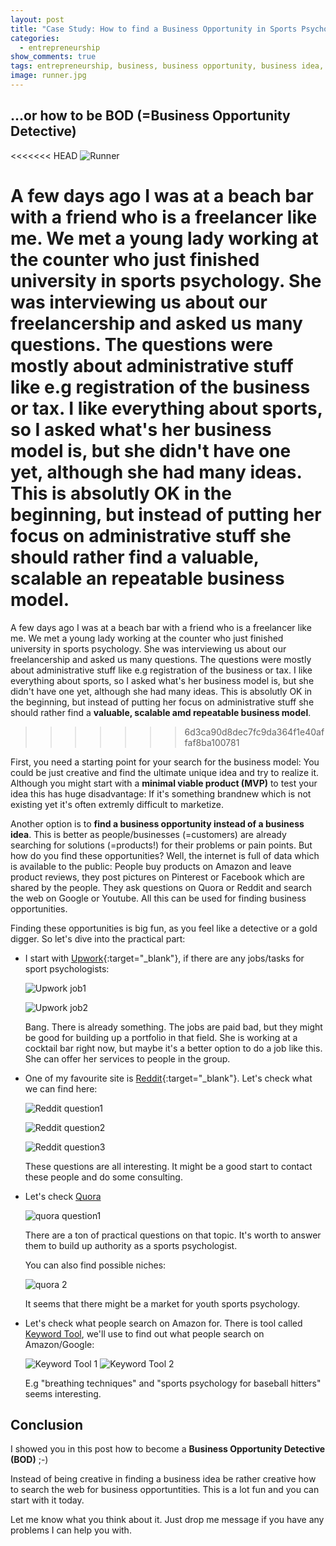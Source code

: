 ```yaml
---
layout: post
title: "Case Study: How to find a Business Opportunity in Sports Psychology"
categories:
  - entrepreneurship
show_comments: true
tags: entrepreneurship, business, business opportunity, business idea, solopreneur
image: runner.jpg
---
```


## ...or how to be BOD (=Business Opportunity Detective)

<<<<<<< HEAD
![Runner](/assets/img/runner.jpg)

A few days ago I was at a beach bar with a friend who is a freelancer like me. We met a young lady working at the counter who just finished university in sports psychology. She was interviewing us about our freelancership and asked us many questions. The questions were mostly about administrative stuff like e.g registration of the business or tax. I like everything about sports, so I asked what's her business model is, but she didn't have one yet, although she had many ideas. This is absolutly OK in the beginning, but instead of putting her focus on administrative stuff she should rather find a **valuable, scalable an repeatable business model**. 
=======
A few days ago I was at a beach bar with a friend who is a freelancer like me. We met a young lady working at the counter who just finished university in sports psychology. She was interviewing us about our freelancership and asked us many questions. The questions were mostly about administrative stuff like e.g registration of the business or tax. I like everything about sports, so I asked what's her business model is, but she didn't have one yet, although she had many ideas. This is absolutly OK in the beginning, but instead of putting her focus on administrative stuff she should rather find a **valuable, scalable amd repeatable business model**. 
>>>>>>> 6d3ca90d8dec7fc9da364f1e40affaf8ba100781

First, you need a starting point for your search for the business model:
You could be just creative and find the ultimate  unique idea and try to realize it. Although you might start with a **minimal viable product (MVP)** to test your idea this has huge disadvantage: If it's something brandnew which is not existing yet it's often extremly difficult to marketize.

Another option is to **find a business opportunity instead of a business idea**. This is better as people/businesses (=customers) are already searching for solutions (=products!) for their problems or pain points.
But how do you find these opportunities? 
Well, the internet is full of data which is available to the public: People buy products on Amazon and leave product reviews, they post pictures on Pinterest or Facebook which are shared by the people. They ask questions on Quora or Reddit and  search the web on Google or Youtube. All this can be used for finding business opportunities.

Finding these opportunities is big fun, as you feel like a detective or a gold digger.
So let's dive into the practical part:



   - I start  with [Upwork](https://www.upwork.com/){:target="_blank"}, if there are any jobs/tasks for sport psychologists:

     ![Upwork job1](/assets/img/upwork1.PNG)

     ![Upwork job2](/assets/img/upwork2.PNG)

     Bang. There is already something. The jobs are paid bad, but they might be good for building up a portfolio in that field. She is working at a cocktail bar right now, but
     maybe it's a better option to do a job like this. She can offer her services to people in the group.

   - One of my favourite site is [Reddit](https://www.reddit.com){:target="_blank"}. Let's check what we can find here:

     ![Reddit question1](/assets/img/reddit1.PNG)

     ![Reddit question2](/assets/img/reddit2.PNG)

     ![Reddit question3](/assets/img/reddit3.PNG)

     These questions are all interesting. It might be a good start to contact these people and do some consulting.

   - Let's check [Quora](https://quora.com)

     ![quora question1](/assets/img/quora1.PNG)

     There are a ton of practical questions on that topic. It's worth to answer them to build up authority as a sports psychologist.

     You can also find  possible niches:

     ![quora 2](/assets/img/quora2.PNG)

     It seems that there might be a market for youth sports psychology.

  - Let's check what people search on Amazon for. There is tool called [Keyword Tool](https://keywordtool.io/amazon), 
       we'll use to find out what people search on Amazon/Google:

       ![Keyword Tool 1](/assets/img/keywordtool1.PNG)
       ![Keyword Tool 2](/assets/img/keywordtool2.PNG)

       E.g "breathing techniques" and "sports psychology for baseball hitters" seems interesting.


## Conclusion

I showed you in this post how to become a **Business Opportunity Detective (BOD)** ;-)

Instead of being creative in finding a business idea be rather creative how to search the web for business opportuntities.
This is a lot fun and you can start with it today.

Let me know what you think about it.  Just drop me message if you have any problems I can help you with.